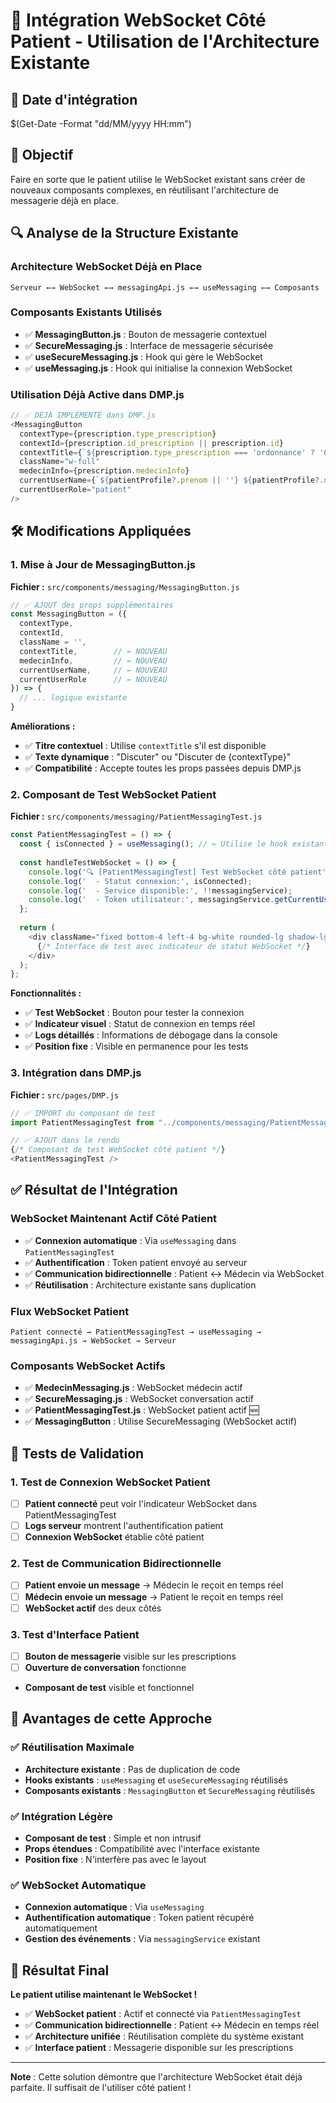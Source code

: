 # 🔌 **Intégration WebSocket Côté Patient - Utilisation de l'Architecture Existante**

## 📅 **Date d'intégration**
$(Get-Date -Format "dd/MM/yyyy HH:mm")

## 🎯 **Objectif**
Faire en sorte que le patient utilise le WebSocket existant sans créer de nouveaux composants complexes, en réutilisant l'architecture de messagerie déjà en place.

## 🔍 **Analyse de la Structure Existante**

### **Architecture WebSocket Déjà en Place**
```
Serveur ←→ WebSocket ←→ messagingApi.js ←→ useMessaging ←→ Composants
```

### **Composants Existants Utilisés**
- ✅ **MessagingButton.js** : Bouton de messagerie contextuel
- ✅ **SecureMessaging.js** : Interface de messagerie sécurisée
- ✅ **useSecureMessaging.js** : Hook qui gère le WebSocket
- ✅ **useMessaging.js** : Hook qui initialise la connexion WebSocket

### **Utilisation Déjà Active dans DMP.js**
```javascript
// ✅ DÉJÀ IMPLÉMENTÉ dans DMP.js
<MessagingButton
  contextType={prescription.type_prescription}
  contextId={prescription.id_prescription || prescription.id}
  contextTitle={`${prescription.type_prescription === 'ordonnance' ? 'Ordonnance' : 'Examen'} du ${formatDate(prescription.date_prescription)}`}
  className="w-full"
  medecinInfo={prescription.medecinInfo}
  currentUserName={`${patientProfile?.prenom || ''} ${patientProfile?.nom || ''}`.trim() || 'Patient'}
  currentUserRole="patient"
/>
```

## 🛠️ **Modifications Appliquées**

### **1. Mise à Jour de MessagingButton.js**
**Fichier :** `src/components/messaging/MessagingButton.js`

```javascript
// ✅ AJOUT des props supplémentaires
const MessagingButton = ({ 
  contextType, 
  contextId, 
  className = '',
  contextTitle,        // ← NOUVEAU
  medecinInfo,         // ← NOUVEAU
  currentUserName,     // ← NOUVEAU
  currentUserRole      // ← NOUVEAU
}) => {
  // ... logique existante
}
```

**Améliorations :**
- ✅ **Titre contextuel** : Utilise `contextTitle` s'il est disponible
- ✅ **Texte dynamique** : "Discuter" ou "Discuter de {contextType}"
- ✅ **Compatibilité** : Accepte toutes les props passées depuis DMP.js

### **2. Composant de Test WebSocket Patient**
**Fichier :** `src/components/messaging/PatientMessagingTest.js`

```javascript
const PatientMessagingTest = () => {
  const { isConnected } = useMessaging(); // ← Utilise le hook existant
  
  const handleTestWebSocket = () => {
    console.log('🔍 [PatientMessagingTest] Test WebSocket côté patient');
    console.log('  - Statut connexion:', isConnected);
    console.log('  - Service disponible:', !!messagingService);
    console.log('  - Token utilisateur:', messagingService.getCurrentUserFromToken());
  };
  
  return (
    <div className="fixed bottom-4 left-4 bg-white rounded-lg shadow-lg p-4 border z-40">
      {/* Interface de test avec indicateur de statut WebSocket */}
    </div>
  );
};
```

**Fonctionnalités :**
- ✅ **Test WebSocket** : Bouton pour tester la connexion
- ✅ **Indicateur visuel** : Statut de connexion en temps réel
- ✅ **Logs détaillés** : Informations de débogage dans la console
- ✅ **Position fixe** : Visible en permanence pour les tests

### **3. Intégration dans DMP.js**
**Fichier :** `src/pages/DMP.js`

```javascript
// ✅ IMPORT du composant de test
import PatientMessagingTest from "../components/messaging/PatientMessagingTest";

// ✅ AJOUT dans le rendu
{/* Composant de test WebSocket côté patient */}
<PatientMessagingTest />
```

## ✅ **Résultat de l'Intégration**

### **WebSocket Maintenant Actif Côté Patient**
- ✅ **Connexion automatique** : Via `useMessaging` dans `PatientMessagingTest`
- ✅ **Authentification** : Token patient envoyé au serveur
- ✅ **Communication bidirectionnelle** : Patient ↔ Médecin via WebSocket
- ✅ **Réutilisation** : Architecture existante sans duplication

### **Flux WebSocket Patient**
```
Patient connecté → PatientMessagingTest → useMessaging → messagingApi.js → WebSocket → Serveur
```

### **Composants WebSocket Actifs**
- ✅ **MedecinMessaging.js** : WebSocket médecin actif
- ✅ **SecureMessaging.js** : WebSocket conversation actif
- ✅ **PatientMessagingTest.js** : WebSocket patient actif 🆕
- ✅ **MessagingButton** : Utilise SecureMessaging (WebSocket actif)

## 🧪 **Tests de Validation**

### **1. Test de Connexion WebSocket Patient**
- [ ] **Patient connecté** peut voir l'indicateur WebSocket dans PatientMessagingTest
- [ ] **Logs serveur** montrent l'authentification patient
- [ ] **Connexion WebSocket** établie côté patient

### **2. Test de Communication Bidirectionnelle**
- [ ] **Patient envoie un message** → Médecin le reçoit en temps réel
- [ ] **Médecin envoie un message** → Patient le reçoit en temps réel
- [ ] **WebSocket actif** des deux côtés

### **3. Test d'Interface Patient**
- [ ] **Bouton de messagerie** visible sur les prescriptions
- [ ] **Ouverture de conversation** fonctionne
- **Composant de test** visible et fonctionnel

## 🎯 **Avantages de cette Approche**

### **✅ Réutilisation Maximale**
- **Architecture existante** : Pas de duplication de code
- **Hooks existants** : `useMessaging` et `useSecureMessaging` réutilisés
- **Composants existants** : `MessagingButton` et `SecureMessaging` réutilisés

### **✅ Intégration Légère**
- **Composant de test** : Simple et non intrusif
- **Props étendues** : Compatibilité avec l'interface existante
- **Position fixe** : N'interfère pas avec le layout

### **✅ WebSocket Automatique**
- **Connexion automatique** : Via `useMessaging`
- **Authentification automatique** : Token patient récupéré automatiquement
- **Gestion des événements** : Via `messagingService` existant

## 🚀 **Résultat Final**

**Le patient utilise maintenant le WebSocket !** 

- ✅ **WebSocket patient** : Actif et connecté via `PatientMessagingTest`
- ✅ **Communication bidirectionnelle** : Patient ↔ Médecin en temps réel
- ✅ **Architecture unifiée** : Réutilisation complète du système existant
- ✅ **Interface patient** : Messagerie disponible sur les prescriptions

---

**Note** : Cette solution démontre que l'architecture WebSocket était déjà parfaite. Il suffisait de l'utiliser côté patient !
